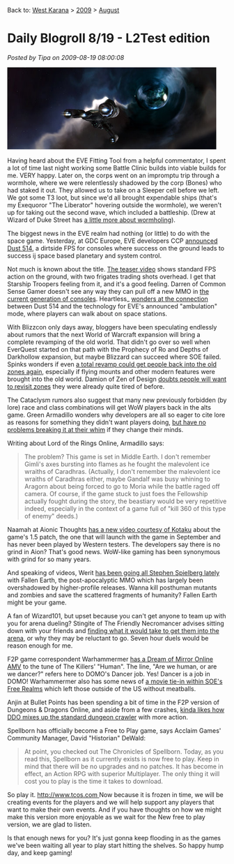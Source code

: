 Back to: [West Karana](/posts/westkarana.md) > [2009](/posts/2009/westkarana.md) > [August](./westkarana.md)
# Daily Blogroll 8/19 - L2Test edition

*Posted by Tipa on 2009-08-19 08:00:08*

![Wormhole diving in EVE Online](../../../uploads/2009/08/ExeFile-2009-08-18-21-44-27-54.jpg "Wormhole diving in EVE Online")

Having heard about the EVE Fitting Tool from a helpful commentator, I spent a lot of time last night working some Battle Clinic builds into viable builds for me. VERY happy. Later on, the corps went on an impromptu trip through a wormhole, where we were relentlessly shadowed by the corp (Bones) who had staked it out. They allowed us to take on a Sleeper cell before we left. We got some T3 loot, but since we'd all brought expendable ships (that's my Exequoror "The Liberator" hovering outside the wormhole), we weren't up for taking out the second wave, which included a battleship. (Drew at Wizard of Duke Street has [a little more about wormholing](http://dukestreet.org/archives/004716.html)).

The biggest news in the EVE realm had nothing (or little) to do with the space game. Yesterday, at GDC Europe, EVE developers CCP [announced Dust 514](http://www.gamasutra.com/php-bin/news_index.php?story=24886), a dirtside FPS for consoles where success on the ground leads to success ij space based planetary and system control. 

Not much is known about the title. [The teaser video](http://www.cedarstreet.net/2009/08/dust-514.html) shows standard FPS action on the ground, with two frigates trading shots overhead. I get that Starship Troopers feeling from it, and it's a good feeling. Darren of Common Sense Gamer doesn't see any way they can pull off a new MMO in [the current generation of consoles](http://commonsensegamer.com/?p=1447). Heartless\_ [wonders at the connection](http://hgamer.blogspot.com/2009/08/scott-jennings-in-left-field-finds-dust.html) between Dust 514 and the technology for EVE's announced "ambulation" mode, where players can walk about on space stations. 

With Blizzcon only days away, bloggers have been speculating endlessly about rumors that the next World of Warcraft expansion will bring a complete revamping of the old world. That didn't go over so well when EverQuest started on that path with the Prophecy of Ro and Depths of Darkhollow expansion, but maybe Blizzard can succeed where SOE failed. Spinks wonders if even [a total revamp could get people back into the old zones again](http://spinksville.wordpress.com/2009/08/19/the-problem-of-old-content-and-is-recycling-the-answer/), especially if flying mounts and other modern features were brought into the old world. Damion of Zen of Design [doubts people will want to revisit zones](http://www.zenofdesign.com/2009/06/21/content-exists-to-be-consumed/) they were already quite tired of before.

The Cataclysm rumors also suggest that many new previously forbidden (by lore) race and class combinations will get WoW players back in the alts game. Green Armadillo wonders why developers are all so eager to cite lore as reasons for something they didn't want players doing, [but have no problems breaking it at their whim](http://playervsdeveloper.blogspot.com/2009/08/role-of-lore.html) if they change their minds.

Writing about Lord of the Rings Online, Armadillo says:


> The problem? This game is set in Middle Earth. I don't remember Gimli's axes bursting into flames as he fought the malevolent ice wraiths of Caradhras. (Actually, I don't remember the malevolent ice wraiths of Caradhras either, maybe Gandalf was busy whining to Aragorn about being forced to go to Moria while the battle raged off camera. Of course, if the game stuck to just foes the Fellowship actually fought during the story, the beastiary would be very repetitive indeed, especially in the context of a game full of "kill 360 of this type of enemy" deeds.)



Naamah at Aionic Thoughts [has a new video courtesy of Kotaku](http://aionicthoughts.wordpress.com/2009/08/19/1-5-impressions-here-get-your-1-5-impressions/) about the game's 1.5 patch, the one that will launch with the game in September and has never been played by Western testers. The developers say there is no grind in Aion? That's good news. WoW-like gaming has been synonymous with grind for so many years.

And speaking of videos, Werit [has been going all Stephen Spielberg lately](http://www.weritsblog.com/2009/08/fallen-earth-walkthrough-part-2.html) with Fallen Earth, the post-apocalyptic MMO which has largely been overshadowed by higher-profile releases. Wanna kill posthuman mutants and zombies and save the scattered fragments of humanity? Fallen Earth might be your game.

A fan of Wizard101, but upset because you can't get anyone to team up with you for arena dueling? Stingite of The Friendly Necromancer advises sitting down with your friends and [finding what it would take to get them into the arena](http://thefriendlynecromancer.blogspot.com/2009/08/got-question-from-long-time-reader-here.html), or why they may be reluctant to go. Seven hour duels would be reason enough for me.

F2P game correspondent Warhammermer [has a Dream of Mirror Online AMV](http://en.wikipedia.org/wiki/Human_%28The_Killers_song%29) to the tune of The Killers' "Human". The line, "Are we human, or are we dancer?" refers here to DOMO's Dancer job. Yes! Dancer is a job in DOMO! Warhammermer also has some news of [a movie tie-in within SOE's Free Realms](http://exploringwar.wordpress.com/2009/08/18/free-realms-its-raining-veg/) which left those outside of the US without meatballs. 

Anjin at Bullet Points has been spending a bit of time in the F2P version of Dungeons & Dragons Online, and aside from a few crashes, [kinda likes how DDO mixes up the standard dungeon crawler](http://bulletpointsblog.blogspot.com/2009/08/played-lately-dungeons-dragons-online.html) with more action.

Spellborn has officially become a Free to Play game, says Acclaim Games' Community Manager, David "Historian" DeWald:


> At point, you checked out The Chronicles of Spellborn. Today, as you read this, Spellborn as it currently exists is now free to play. Keep in mind that there will be no upgrades and no patches. It has become in effect, an Action RPG with superior Multiplayer. The only thing it will cost you to play is the time it takes to download.

So play it. [http://www.tcos.com
](http://www.tcos.com)
Now because it is frozen in time, we will be creating events for the players and we will help support any players that want to make their own events. And if you have thoughts on how we might make this version more enjoyable as we wait for the New free to play version, we are glad to listen.




Is that enough news for you? It's just gonna keep flooding in as the games we've been waiting all year to play start hitting the shelves. So happy hump day, and keep gaming!

